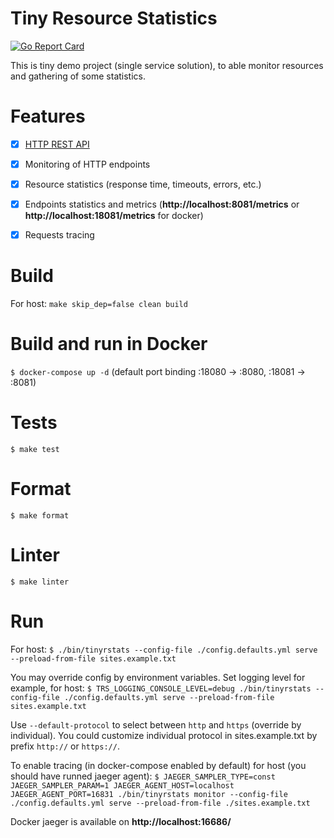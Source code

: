 Tiny Resource Statistics
=========================
[![Go Report Card](https://goreportcard.com/badge/github.com/alekns/tinyrstats)](https://goreportcard.com/report/github.com/alekns/tinyrstats)

This is tiny demo project (single service solution), to able monitor resources and gathering of some statistics.


Features
=============

- [x] [HTTP REST API](https://github.com/alekns/tinyrstats/blob/master/http-api.apib)
- [x] Monitoring of HTTP endpoints
- [x] Resource statistics (response time, timeouts, errors, etc.)
- [x] Endpoints statistics and metrics (**http://localhost:8081/metrics** or **http://localhost:18081/metrics** for docker)
- [x] Requests tracing


Build
======

For host: `make skip_dep=false clean build`


Build and run in Docker
========================

`$ docker-compose up -d` (default port binding :18080 -> :8080, :18081 -> :8081)


Tests
=======

`$ make test`


Format
========

`$ make format`


Linter
========

`$ make linter`


Run
========

For host: `$ ./bin/tinyrstats --config-file ./config.defaults.yml serve --preload-from-file sites.example.txt`

You may override config by environment variables. Set logging level for example,
for host: `$ TRS_LOGGING_CONSOLE_LEVEL=debug ./bin/tinyrstats --config-file ./config.defaults.yml serve --preload-from-file sites.example.txt`

Use `--default-protocol` to select between `http` and `https` (override by individual).
You could customize individual protocol in sites.example.txt by prefix `http://` or `https://`.

To enable tracing (in docker-compose enabled by default) for
host (you should have runned jaeger agent): `$ JAEGER_SAMPLER_TYPE=const JAEGER_SAMPLER_PARAM=1 JAEGER_AGENT_HOST=localhost JAEGER_AGENT_PORT=16831 ./bin/tinyrstats monitor --config-file ./config.defaults.yml serve --preload-from-file ./sites.example.txt`

Docker jaeger is available on **http://localhost:16686/**
